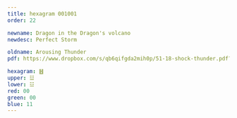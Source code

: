 ```yaml
---
title: hexagram 001001
order: 22

newname: Dragon in the Dragon's volcano
newdesc: Perfect Storm

oldname: Arousing Thunder
pdf: https://www.dropbox.com/s/qb6qifgda2mih0p/51-18-shock-thunder.pdf?dl=0

hexagram: ䷲
upper: ☳
lower: ☳
red: 00
green: 00
blue: 11
---
```

